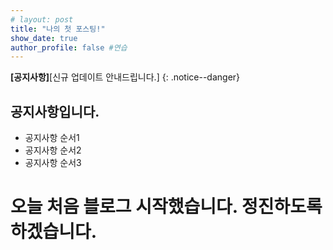 ```yaml
---
# layout: post
title: "나의 첫 포스팅!"
show_date: true
author_profile: false #연습
---
```


**[공지사항]**[신규 업데이트 안내드립니다.]
{: .notice--danger}

<div class="notice--success">
<h2>공지사항입니다.</h2>
<ul>
<li>공지사항 순서1</li>
<li>공지사항 순서2</li>
<li>공지사항 순서3</li>
</ul>
</div>

# 오늘 처음 블로그 시작했습니다. 정진하도록하겠습니다.

